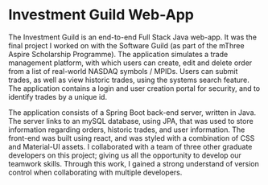 # Investment Guild Web-App

The Investment Guild is an end-to-end Full Stack Java web-app. It was the final project I worked on with the Software Guild (as part of the mThree Aspire Scholarship Programme). The application simulates a trade management platform, with which users can create, edit and delete order from a list of real-world NASDAQ symbols / MPIDs. Users can submit trades, as well as view historic trades, using the systems search feature. The application contains a login and user creation portal for security, and to identify trades by a unique id.

The application consists of a Spring Boot back-end server, written in Java. The server links to an mySQL database, using JPA, that was used to store information regarding orders, historic trades, and user information. The front-end was built using react, and was styled with a combination of CSS and Material-UI assets. I collaborated with a team of three other graduate developers on this project; giving us all the opportunity to develop our teamwork skills. Through this work, I gained a strong understand of version control when collaborating with multiple developers.
